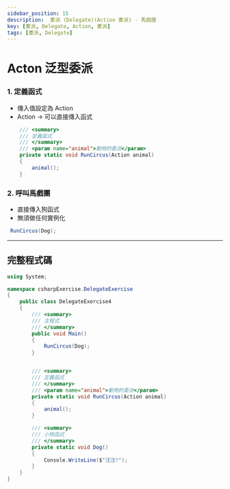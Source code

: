 ```yaml
---
sidebar_position: 15
description:  委派 (Delegate)(Action 委派) - 馬戲團
key: [委派, Delegate, Action, 委派]
tags: [委派, Delegate]
---
```


#  Acton 泛型委派

### 1. 定義函式

- 傳入值設定為 Action
- Action -> 可以直接傳入函式

```csharp
	/// <summary>
    /// 定義函式
    /// </summary>
    /// <param name="animal">動物的委派</param>
    private static void RunCircus(Action animal)
    {
        animal();
    }
```

### 2. 呼叫馬戲團

- 直接傳入狗函式
- 無須做任何實例化

```csharp
 RunCircus(Dog);
```

---

## 完整程式碼

```csharp
using System;

namespace csharpExercise.DelegateExercise
{
    public class DelegateExercise4
    {
        /// <summary>
        /// 主程式
        /// </summary>
        public void Main()
        {
            RunCircus(Dog);
        }


        /// <summary>
        /// 定義函式
        /// </summary>
        /// <param name="animal">動物的委派</param>
        private static void RunCircus(Action animal)
        {
            animal();
        }

        /// <summary>
        /// 小狗函式
        /// </summary>
        private static void Dog()
        {
            Console.WriteLine($"汪汪!");
        }
    }
}
```
